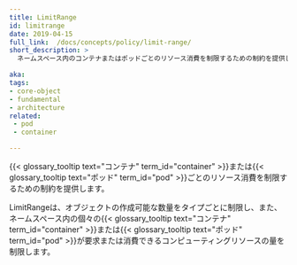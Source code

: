 ```yaml
---
title: LimitRange
id: limitrange
date: 2019-04-15
full_link:  /docs/concepts/policy/limit-range/
short_description: >
  ネームスペース内のコンテナまたはポッドごとのリソース消費を制限するための制約を提供します。

aka: 
tags:
- core-object
- fundamental
- architecture
related:
 - pod
 - container

---
```

{{< glossary_tooltip text="コンテナ" term_id="container" >}}または{{< glossary_tooltip text="ポッド" term_id="pod" >}}ごとのリソース消費を制限するための制約を提供します。

<!--more--> 
LimitRangeは、オブジェクトの作成可能な数量をタイプごとに制限し、また、ネームスペース内の個々の{{< glossary_tooltip text="コンテナ" term_id="container" >}}または{{< glossary_tooltip text="ポッド" term_id="pod" >}}が要求または消費できるコンピューティングリソースの量を制限します。
